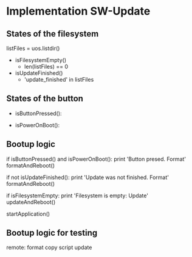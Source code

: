 # Implementation SW-Update

## States of the filesystem
listFiles = uos.listdir()

- isFilesystemEmpty()
  - len(listFiles) == 0
- isUpdateFinished()
  - 'update_finished' in listFiles

## States of the button

- isButtonPressed():

- isPowerOnBoot():

## Bootup logic

if isButtonPressed() and isPowerOnBoot():
  print 'Button presed. Format'
  formatAndReboot()

if not isUpdateFinished():
  print 'Update was not finished. Format'
  formatAndReboot()

if isFilesystemEmpty:
  print 'Filesystem is empty: Update'
  updateAndReboot()

startApplication()

## Bootup logic for testing

remote: format
copy script
update